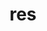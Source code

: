 ---
category: 3-letters
denotation: null
name: res
reference_link: https://www.etymonline.com/word/res
root_language: null
root_name: null
title: res
type: free
word_sums:
- respelling: res
  sum: 'Res + '
---